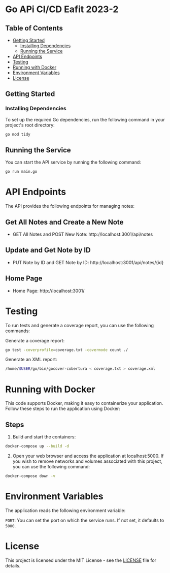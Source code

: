 # Go APi CI/CD Eafit 2023-2

## Table of Contents
- [Getting Started](#getting-started)
  - [Installing Dependencies](#installing-dependencies)
  - [Running the Service](#running-the-service)
- [API Endpoints](#api-endpoints)
- [Testing](#testing)
- [Running with Docker](#running-with-docker)
- [Environment Variables](#environment-variables)
- [License](#license)

## Getting Started

### Installing Dependencies

To set up the required Go dependencies, run the following command in your project's root directory:

```bash
go mod tidy
```

## Running the Service

You can start the API service by running the following command:

```bash
go run main.go
```

# API Endpoints

The API provides the following endpoints for managing notes:

## Get All Notes and Create a New Note

* GET All Notes and POST New Note: http://localhost:3001/api/notes
## Update and Get Note by ID
* PUT Note by ID and GET Note by ID: http://localhost:3001/api/notes/{id}
## Home Page
* Home Page: http://localhost:3001/

# Testing

To run tests and generate a coverage report, you can use the following commands:

Generate a coverage report:
```bash
go test -coverprofile=coverage.txt -covermode count ./
```

Generate an XML report:

```bash
/home/$USER/go/bin/gocover-cobertura < coverage.txt > coverage.xml
```

# Running with Docker

This code supports Docker, making it easy to containerize your application. Follow these steps to run the application using Docker:

## Steps

1. Build and start the containers:
```bash
docker-compose up --build -d
```
2. Open your web browser and access the application at localhost:5000.
If you wish to remove networks and volumes associated with this project, you can use the following command:

```bash
docker-compose down -v
```

# Environment Variables

The application reads the following environment variable:

`PORT`: You can set the port on which the service runs. If not set, it defaults to `5000`.

# License

This project is licensed under the MIT License - see the [LICENSE](./README.md) file for details.
